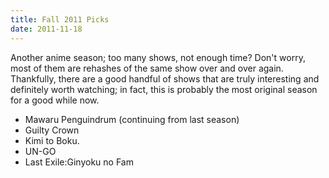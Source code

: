 ```yaml
---
title: Fall 2011 Picks
date: 2011-11-18
---
```


Another anime season; too many shows, not enough time?  Don't worry,
most of them are rehashes of the same show over and over again.
Thankfully, there are a good handful of shows that are truly interesting
and definitely worth watching; in fact, this is probably the most
original season for a good while now.

<ul>
<li>Mawaru Penguindrum (continuing from last season)</li>
<li>Guilty Crown</li>
<li>Kimi to Boku.</li>
<li>UN-GO</li>
<li>Last Exile:Ginyoku no Fam</li>
</ul>
